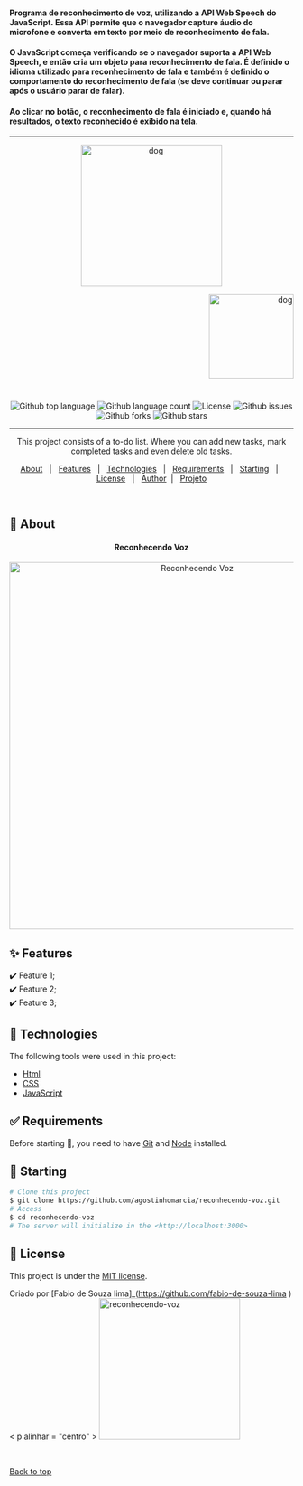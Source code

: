 #### Programa de reconhecimento de voz, utilizando a API Web Speech do JavaScript. Essa API permite que o navegador capture áudio do microfone e converta em texto por meio de reconhecimento de fala.

#### O JavaScript começa verificando se o navegador suporta a API Web Speech, e então cria um objeto para reconhecimento de fala. É definido o idioma utilizado para reconhecimento de fala e também é definido o comportamento do reconhecimento de fala (se deve continuar ou parar após o usuário parar de falar).

#### Ao clicar no botão, o reconhecimento de fala é iniciado e, quando há resultados, o texto reconhecido é exibido na tela.

<hr>
<p align="center">
   <img src="https://media.giphy.com/media/Mqyv0mpCvMzeHJ1Xi1/giphy.gif" alt="dog" width="250"/>
</p>

<p align="right">
   <img src="https://media.giphy.com/media/mLBUVFzY5PsW9dqTz4/giphy.gif" alt="dog" width="150"/>
</p>

<h1 align="center"></h1>

<p align="center">
  <img alt="Github top language" src="https://img.shields.io/github/languages/top/agostinhomarcia/reconhecendo-voz?color=ff00ff">

  <img alt="Github language count" src="https://img.shields.io/github/languages/count/agostinhomarcia/reconhecendo-voz?color=ff00ff">

  <!-- <img alt="Repository size" src="https://img.shields.io/agostinhomarcia/projeto-doguinho?color=008B8B"> -->

  <img alt="License" src="https://img.shields.io/github/license/agostinhomarcia/reconhecendo-voz?color=ff00ff">

   <img alt="Github issues" src="https://img.shields.io/github/issues/agostinhomarcia/reconhecendo-voz?color=ff00ff" />

   <img alt="Github forks" src="https://img.shields.io/github/forks/agostinhomarcia/reconhecendo-voz?color=ff00ff" />

   <img alt="Github stars" src="https://img.shields.io/github/stars/agostinhomarcia/reconhecendo-voz?color=ff00ff" /> 
</p>
<hr>
<p align="center" >This project consists of a to-do list.
Where you can add new tasks, mark completed tasks and even delete old tasks.</p>
<p align="center">
  <a href="#dart-about">About</a> &#xa0; | &#xa0; 
  <a href="#sparkles-features">Features</a> &#xa0; | &#xa0;
  <a href="#rocket-technologies">Technologies</a> &#xa0; | &#xa0;
  <a href="#white_check_mark-requirements">Requirements</a> &#xa0; | &#xa0;
  <a href="#checkered_flag-starting">Starting</a> &#xa0; | &#xa0;
  <a href="#memo-license">License</a> &#xa0; | &#xa0;
  <a href="https://github.com/agostinhomarcia" target="_blank">Author</a>&#xa0; | &#xa0
  <a href="#" target="_blank" rel="noopener noreferrer">Projeto</a>
</p>

<br>

## :dart: About

<h4 align="center"> Reconhecendo Voz </h4>

<p align="center">
   <img src="#" alt="Reconhecendo Voz " width="650"/>
</p>

## :sparkles: Features

:heavy_check_mark: Feature 1;\
:heavy_check_mark: Feature 2;\
:heavy_check_mark: Feature 3;

## :rocket: Technologies

The following tools were used in this project:

- [Html](https://developer.mozilla.org/pt-BR/docs/Web/HTML/Element/html/)
- [CSS](https://developer.mozilla.org/pt-BR/docs/Web/CSS)
- [JavaScript](https://developer.mozilla.org/pt-BR/docs/Web/JavaScript)

## :white_check_mark: Requirements

Before starting :checkered_flag:, you need to have [Git](https://git-scm.com) and [Node](https://nodejs.org/en/) installed.

## :checkered_flag: Starting

```bash
# Clone this project
$ git clone https://github.com/agostinhomarcia/reconhecendo-voz.git
# Access
$ cd reconhecendo-voz
# The server will initialize in the <http://localhost:3000>
```

## :memo: License

This project is under the [MIT license](./LICENSE).

Criado  por  [Fabio de  Souza  lima]_(https://github.com/fabio-de-souza-lima )
< p  alinhar = "centro" >
   <img src="https://media.giphy.com/media/ESPA5SdhTEnYWB77Hk/giphy.gif" alt="reconhecendo-voz" width="250"/>
</p>

&#xa0;

<a href="#top">Back to top </a>
